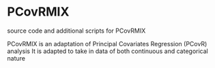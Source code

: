 # PCovRMIX
source code and additional scripts for PCovRMIX


PCovRMIX is an adaptation of Principal Covariates Regression (PCovR) analysis
It is adapted to take in data of both continuous and categorical nature
